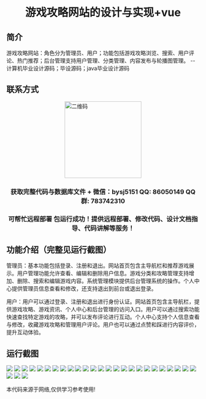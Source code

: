 <p><h1 align="center">游戏攻略网站的设计与实现+vue</h1></p>

## 简介
游戏攻略网站：角色分为管理员、用户；功能包括游戏攻略浏览、搜索、用户评论、热门推荐；后台管理支持用户管理、分类管理、内容发布与轮播图管理。    --计算机毕业设计源码；毕设源码；java毕业设计源码


## 联系方式
<img src="https://bs-1329754181.cos.ap-shanghai.myqcloud.com/wx.jpg" alt="二维码" style="display: block; margin: 0 auto;" width="200px">
<p><h3 align="center">获取完整代码与数据库文件 + 微信：bysj5151 QQ: 86050149 QQ群: 783742310</h3></p>
<p><h3 align="center">可帮忙远程部署 包运行成功！提供远程部署、修改代码、设计文档指导、代码讲解等服务！</h3></p>

## 功能介绍（完整见运行截图）
管理员：基本功能包括登录、注册和退出。网站首页包含主导航栏和推荐游戏展示。用户管理功能允许查看、编辑和删除用户信息。游戏分类和攻略管理支持增加、删除、搜索和编辑游戏内容。系统管理模块提供后台管理系统的操作。个人中心提供管理员信息查看和修改，还支持退出到前台或退出登录。

用户：用户可以通过登录、注册和退出进行身份认证。网站首页包含主导航栏，提供游戏攻略、游戏资讯、个人中心和后台管理的访问入口。用户可以通过搜索功能快速查找特定游戏的攻略，并可以发布评论进行互动。个人中心支持个人信息查看与修改，收藏游戏攻略和管理用户评论。用户也可以通过点赞和踩进行内容评价，提升互动体验。


## 运行截图
![](https://bs-1329754181.cos.ap-shanghai.myqcloud.com/ssm/GameStrategyWebsite/img/001.jpg)
![](https://bs-1329754181.cos.ap-shanghai.myqcloud.com/ssm/GameStrategyWebsite/img/002.jpg)
![](https://bs-1329754181.cos.ap-shanghai.myqcloud.com/ssm/GameStrategyWebsite/img/003.jpg)
![](https://bs-1329754181.cos.ap-shanghai.myqcloud.com/ssm/GameStrategyWebsite/img/004.jpg)
![](https://bs-1329754181.cos.ap-shanghai.myqcloud.com/ssm/GameStrategyWebsite/img/005.jpg)
![](https://bs-1329754181.cos.ap-shanghai.myqcloud.com/ssm/GameStrategyWebsite/img/006.jpg)
![](https://bs-1329754181.cos.ap-shanghai.myqcloud.com/ssm/GameStrategyWebsite/img/007.jpg)
![](https://bs-1329754181.cos.ap-shanghai.myqcloud.com/ssm/GameStrategyWebsite/img/008.jpg)
![](https://bs-1329754181.cos.ap-shanghai.myqcloud.com/ssm/GameStrategyWebsite/img/009.jpg)
![](https://bs-1329754181.cos.ap-shanghai.myqcloud.com/ssm/GameStrategyWebsite/img/010.jpg)
![](https://bs-1329754181.cos.ap-shanghai.myqcloud.com/ssm/GameStrategyWebsite/img/011.jpg)
![](https://bs-1329754181.cos.ap-shanghai.myqcloud.com/ssm/GameStrategyWebsite/img/012.jpg)
![](https://bs-1329754181.cos.ap-shanghai.myqcloud.com/ssm/GameStrategyWebsite/img/013.jpg)
![](https://bs-1329754181.cos.ap-shanghai.myqcloud.com/ssm/GameStrategyWebsite/img/014.jpg)
![](https://bs-1329754181.cos.ap-shanghai.myqcloud.com/ssm/GameStrategyWebsite/img/015.jpg)
![](https://bs-1329754181.cos.ap-shanghai.myqcloud.com/ssm/GameStrategyWebsite/img/016.jpg)
![](https://bs-1329754181.cos.ap-shanghai.myqcloud.com/ssm/GameStrategyWebsite/img/017.jpg)
![](https://bs-1329754181.cos.ap-shanghai.myqcloud.com/ssm/GameStrategyWebsite/img/018.jpg)
![](https://bs-1329754181.cos.ap-shanghai.myqcloud.com/ssm/GameStrategyWebsite/img/019.jpg)
![](https://bs-1329754181.cos.ap-shanghai.myqcloud.com/ssm/GameStrategyWebsite/img/020.jpg)
![](https://bs-1329754181.cos.ap-shanghai.myqcloud.com/ssm/GameStrategyWebsite/img/021.jpg)
![](https://bs-1329754181.cos.ap-shanghai.myqcloud.com/ssm/GameStrategyWebsite/img/022.jpg)
![](https://bs-1329754181.cos.ap-shanghai.myqcloud.com/ssm/GameStrategyWebsite/img/023.jpg)
![](https://bs-1329754181.cos.ap-shanghai.myqcloud.com/ssm/GameStrategyWebsite/img/024.jpg)
![](https://bs-1329754181.cos.ap-shanghai.myqcloud.com/ssm/GameStrategyWebsite/img/025.jpg)
![](https://bs-1329754181.cos.ap-shanghai.myqcloud.com/ssm/GameStrategyWebsite/img/026.jpg)
![](https://bs-1329754181.cos.ap-shanghai.myqcloud.com/ssm/GameStrategyWebsite/img/027.jpg)
![](https://bs-1329754181.cos.ap-shanghai.myqcloud.com/ssm/GameStrategyWebsite/img/028.jpg)

<p>本代码来源于网络,仅供学习参考使用!</p>
